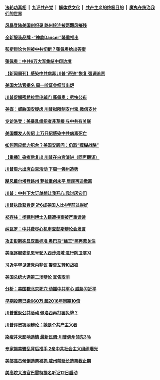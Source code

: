 

####  [法轮功真相](../../../../basic/blob/master/README.md?t=10111931) &nbsp;|&nbsp; [九评共产党](../../../../9ping.md/blob/master/README.md?t=10111931) &nbsp;|&nbsp; [解体党文化](../../../../jtdwh.md/blob/master/README.md?t=10111931)  &nbsp;|&nbsp; [共产主义的终极目的](../../../../gczydzjmd.md/blob/master/README.md?t=10111931) &nbsp;|&nbsp; [魔鬼在统治我们的世界](../../../../mgztzwmdsj.md/blob/master/README.md?t=10111931) 

#### [风暴登陆美国创纪录 路州接连被两飓风摧残](../pages/prog203/a102960931.md?t=10111931) 

#### [全新服装品牌 -“神韵Dancer”隆重推出](../pages/prog203/a102960945.md?t=10111931) 

#### [彭斯辩论为何被中共切断？蓬佩奥给出答案](../pages/prog203/a102960764.md?t=10111931) 

#### [蓬佩奥：中共6万大军集结中印边境](../pages/prog203/a102960741.md?t=10111931) 

#### [【新闻周刊】感染中共病毒 川普“奇迹”恢复 强调追责](../pages/prog203/a102960675.md?t=10111931) 

#### [美国大法官提名 周一听证会细节出炉](../pages/prog203/a102960680.md?t=10111931) 

#### [川普促解密希拉里电邮门 蓬佩奥：尽快公布](../pages/prog203/a102960662.md?t=10111931) 

#### [美媒：威胁国安疑虑 川普拟限制支付宝.微信支付](../pages/prog203/a102960652.md?t=10111931) 

#### [专访洛登：美暴乱组织者非草根 与中共有关联](../pages/prog203/a102960612.md?t=10111931) 

#### [美国爆发人传貂 上万只貂感染中共病毒死亡](../pages/prog203/a102960654.md?t=10111931) 

#### [如何回应武力犯台？美国安顾问：仍取“模糊战略”](../pages/prog203/a102960643.md?t=10111931) 

#### [【重播】染疫后复出 川普在白宫演讲（同声翻译）](../pages/prog203/a102960596.md?t=10111931) 

#### [川普周六出席白宫活动 下周一佛州造势](../pages/prog203/a102960509.md?t=10111931) 

#### [飓风戴尔塔登路州 萝拉重创未平 居民再迫撤离](../pages/prog203/a102960283.md?t=10111931) 

#### [川普：中共下大订单想让我开心 我讨厌它们](../pages/prog203/a102960250.md?t=10111931) 

#### [川普执政获肯定 近6成美国人比4年前过得好](../pages/prog203/a102960227.md?t=10111931) 

#### [郑存柱：杨建利博士入籍遭拒案被严重误读](../pages/prog203/a102960190.md?t=10111931) 

#### [纳瓦罗：中共费尽心机审查彭斯辩论会发言](../pages/prog203/a102960128.md?t=10111931) 

#### [攻击彭斯突显双重标准 奥巴马“蝇王”照再惹关注](../pages/prog203/a102959584.md?t=10111931) 

#### [美驱逐舰麦凯恩号驶入西沙海域 进行防卫演习](../pages/prog203/a102960065.md?t=10111931) 

#### [习近平罕见遭党内非议 警告左转和战狼](../pages/prog203/a102960077.md?t=10111931) 

#### [美国总统大选第二场辩论 宣告取消](../pages/prog203/a102960074.md?t=10111931) 

#### [分析：美国戳北京死穴 动摇中共军心 威胁习近平](../pages/prog203/a102960030.md?t=10111931) 

#### [早期投票已逾660万 超2016年同期10倍](../pages/prog203/a102959588.md?t=10111931) 

#### [川普重返公共活动 佩洛西再打罢免牌？](../pages/prog203/a102959865.md?t=10111931) 

#### [川普评贺锦丽辩论：她是个共产主义者](../pages/prog203/a102959648.md?t=10111931) 

#### [染疫并未影响选情 最新民调:川普佛州领先3％](../pages/prog203/a102959574.md?t=10111931) 

#### [专家揭美骚乱背后推手 2亲中共社会主义组织曝光](../pages/prog203/a102959771.md?t=10111931) 

#### [美邮递员倾倒选票被抓 威州禁延长选票截止期](../pages/prog203/a102959905.md?t=10111931) 

#### [美高院大法官巴雷特提名听证12日启动](../pages/prog203/a102959869.md?t=10111931) 

